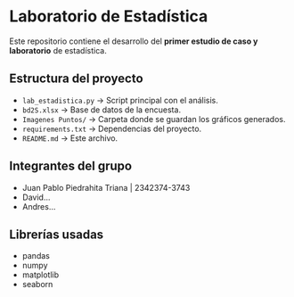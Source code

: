 # Laboratorio de Estadística

Este repositorio contiene el desarrollo del **primer estudio de caso y laboratorio** de estadística.

## Estructura del proyecto

- `lab_estadistica.py` → Script principal con el análisis.
- `bd2S.xlsx` → Base de datos de la encuesta.
- `Imagenes Puntos/` → Carpeta donde se guardan los gráficos generados.
- `requirements.txt` → Dependencias del proyecto.
- `README.md` → Este archivo.

## Integrantes del grupo

- Juan Pablo Piedrahita Triana | 2342374-3743
- David...
- Andres...

## Librerías usadas

- pandas
- numpy
- matplotlib
- seaborn
